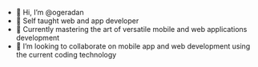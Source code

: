 - 👋 Hi, I’m @ogeradan
- 👀 Self taught web and app developer
- 🌱 Currently mastering the art of versatile mobile and web applications development
- 💞️ I’m looking to collaborate on mobile app and web development using the current coding technology

<!---
ogeradan/ogeradan is a ✨ special ✨ repository because its `README.md` (this file) appears on your GitHub profile.
You can click the Preview link to take a look at your changes.
--->
